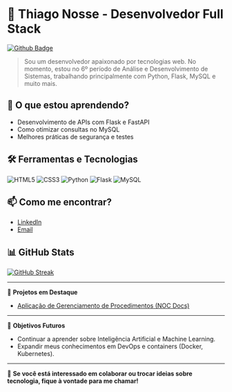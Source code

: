 # 🚀 Thiago Nosse - Desenvolvedor Full Stack
[![Github Badge](https://img.shields.io/badge/GitHub-000000?logo=github&logoColor=white)](https://github.com/thiagokazuo)

> Sou um desenvolvedor apaixonado por tecnologias web. No momento, estou no 6º período de Análise e Desenvolvimento de Sistemas, trabalhando principalmente com Python, Flask, MySQL e muito mais.

## 🌱 O que estou aprendendo?
- Desenvolvimento de APIs com Flask e FastAPI
- Como otimizar consultas no MySQL
- Melhores práticas de segurança e testes

## 🛠️ Ferramentas e Tecnologias
![HTML5](https://img.shields.io/badge/HTML5-FF5722?logo=html5&logoColor=white)
![CSS3](https://img.shields.io/badge/CSS3-009688?logo=css3&logoColor=white)
![Python](https://img.shields.io/badge/Python-3776AB?logo=python&logoColor=white)
![Flask](https://img.shields.io/badge/Flask-000000?logo=flask&logoColor=white)
![MySQL](https://img.shields.io/badge/MySQL-4479A1?logo=mysql&logoColor=white)

## 📫 Como me encontrar?
- [LinkedIn](https://www.linkedin.com/in/thiago-nosse/)
- [Email](mailto:thiagotabata2012@gmail.com)

## 📊 GitHub Stats
[![GitHub Streak](https://streak-stats.demolab.com?user=thiagonosse&theme=gotham&hide_border=verdadeiro&short_numbers=falso)](https://git.io/streak-stats)

---

📝 **Projetos em Destaque**
- [Aplicação de Gerenciamento de Procedimentos (NOC Docs)](https://github.com/thiagonosse/Noc-Docs)

---

🎯 **Objetivos Futuros**
- Continuar a aprender sobre Inteligência Artificial e Machine Learning.
- Expandir meus conhecimentos em DevOps e containers (Docker, Kubernetes).

---

🦝 **Se você está interessado em colaborar ou trocar ideias sobre tecnologia, fique à vontade para me chamar!**
